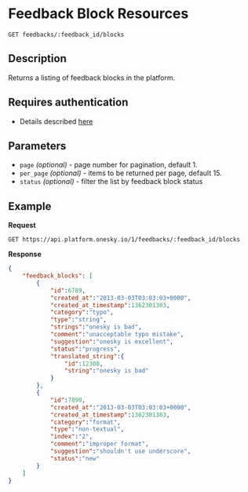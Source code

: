 # Feedback Block Resources
    GET feedbacks/:feedback_id/blocks

## Description
Returns a listing of feedback blocks in the platform.

## Requires authentication
- Details described [here](/README.md#authentication)

## Parameters
- `page` _(optional)_ - page number for pagination, default 1.
- `per_page` _(optional)_ - items to be returned per page, default 15.
- `status` _(optional)_ - filter the list by feedback block status

## Example
**Request**

    GET https://api.platform.onesky.io/1/feedbacks/:feedback_id/blocks

**Response**
``` json
{
    "feedback_blocks": [
        {
            "id":6789,
            "created_at":"2013-03-03T03:03:03+0000",
            "created_at_timestamp":1362301383,
            "category":"typo",
            "type":"string",
            "strings":"onesky is bad",
            "comment":"unacceptable typo mistake",
            "suggestion":"onesky is excellent",
            "status":"progress",
            "translated_string":{
                "id":12308,
                "string":"onesky is bad"
            }
        },
        {
            "id":7890,
            "created_at":"2013-03-03T03:03:03+0000",
            "created_at_timestamp":1362301383,
            "category":"format",
            "type":"non-textual",
            "index":"2",
            "comment":"improper format",
            "suggestion":"shouldn't use underscore",
            "status":"new"
        }
    ]
}
```